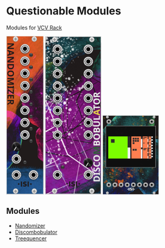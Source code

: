 # Questionable Modules 
Modules for [VCV Rack](https://github.com/VCVRack/Rack)

<img src="https://github.com/isivisi/questionablemodules/blob/master/images/nandomizerImage.PNG?raw=true" width="100">
<img src="https://github.com/isivisi/questionablemodules/blob/master/images/discombobulatorImage.PNG?raw=true" width="150">
<img src="https://github.com/isivisi/questionablemodules/blob/treequencer/images/treequencerImage.PNG?raw=true" width="150">

## Modules
- [Nandomizer](https://github.com/isivisi/questionablemodules/wiki/Nandomizer)
- [Discombobulator](https://github.com/isivisi/questionablemodules/wiki/Discombobulator)
- [Treequencer](https://github.com/isivisi/questionablemodules/wiki/Treequencer)